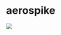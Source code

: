 # aerospike
![](https://images.ctfassets.net/drk57q8lctrm/Dz6BP51g34xuYaio2A1b2/c7798c8c9e78b1455acb8c64938da192/aerospike-sol-yellow-logo.webp?w=640&h=360&fit=thumb&q=100)
```
```
